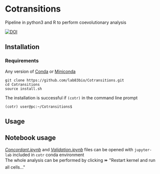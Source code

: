 # Cotransitions
Pipeline in python3 and R to perform coevolutionary analysis

[![DOI](https://zenodo.org/badge/DOI/xxxx/zenodo.xxxx.svg)](https://doi.org/xxxx/zenodo.xxx)



## Installation

### Requirements
Any version of [Conda](https://docs.conda.io/en/latest/) or [Miniconda](https://docs.conda.io/en/latest/miniconda.html)

```{bash}
git clone https://github.com/lab83bio/Cotransitions.git
cd Cotransitions
source install.sh
```
The installation is successful if `(cotr)` in the command line prompt

```console
(cotr) user@pc:~/Cotransitions$ 
```

## Usage

## Notebook usage
[*Concordant.ipynb*](https://github.com/lab83bio/Cotransitions/blob/master/Notebook/Concordant.ipynb) and
[*Validation.ipynb*](https://github.com/lab83bio/Cotransitions/blob/master/Notebook/Validation.ipynb) files can be opened with `jupyter-lab` included in `cotr` conda environment <br>
The whole analysis can be performed by clicking ⏩ "Restart kernel and run all cells..."
